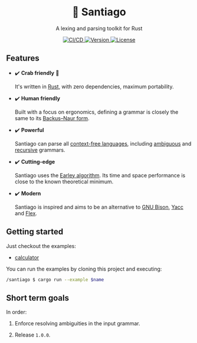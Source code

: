 <!--
SPDX-FileCopyrightText: 2022 Kevin Amado <kamadorueda@gmail.com>

SPDX-License-Identifier: GPL-3.0-only
-->

<h1 align="center">🐆 Santiago</h2>

<p align="center">A lexing and parsing toolkit for Rust</p>

<p align="center">
  <a href="https://buildkite.com/kamadorueda/santiago">
    <img
      alt="CI/CD"
      src="https://badge.buildkite.com/4b931515838b1cf833c90ef188b455f4fbb336f2b416fec20c.svg?branch=main"
    >
    </img>
  </a>
  <a href="https://crates.io/crates/santiago">
    <img
      alt="Version"
      src="https://img.shields.io/crates/v/santiago?color=brightgreen"
    >
    </img>
  </a>
  <a href="https://spdx.org/licenses/GPL-3.0-only.html">
    <img
      alt="License"
      src="https://img.shields.io/crates/l/santiago?color=brightgreen"
    >
    </img>
  </a>
  <!-- <a href="https://crates.io/crates/santiago">
    <img
      alt="Downloads"
      src="https://img.shields.io/crates/d/santiago"
    >
    </img>
  </a> -->

</p>

## Features

- ✔️ **Crab friendly** 🦀

  It's written in [Rust](https://www.rust-lang.org/),
  with zero dependencies,
  maximum portability.

- ✔️ **Human friendly**

  Built with a focus on ergonomics,
  defining a grammar is closely the same to its
  [Backus–Naur form](https://en.wikipedia.org/wiki/Backus%E2%80%93Naur_form).

- ✔️ **Powerful**

  Santiago can parse all [context-free languages](https://en.wikipedia.org/wiki/Context-free_grammar),
  including [ambiguous](https://en.wikipedia.org/wiki/Ambiguous_grammar)
  and [recursive](https://en.wikipedia.org/wiki/Recursive_grammar) grammars.

- ✔️ **Cutting-edge**

  Santiago uses the [Earley algorithm](https://en.wikipedia.org/wiki/Earley_parser).
  Its time and space performance is close to the known theoretical minimum.

- ✔️ **Modern**

  Santiago is inspired and aims to be an alternative to
  [GNU Bison](https://en.wikipedia.org/wiki/GNU_Bison),
  [Yacc](https://en.wikipedia.org/wiki/Yacc) and
  [Flex](<https://en.wikipedia.org/wiki/Flex_(lexical_analyser_generator)>).

## Getting started

Just checkout the examples:

- [calculator](./examples/calculator.rs)

You can run the examples by cloning this project and executing:

```sh
/santiago $ cargo run --example $name
```

## Short term goals

In order:

1. Enforce resolving ambiguities in the input grammar.

1. Release `1.0.0`.
